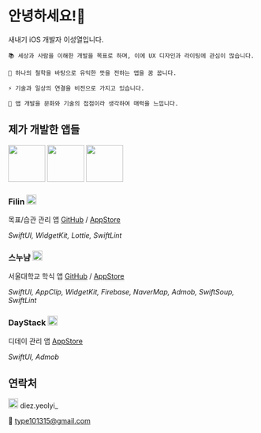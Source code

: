 # 안녕하세요!👋

새내기 iOS 개발자 이성열입니다.

    📚 세상과 사람을 이해한 개발을 목표로 하며, 이에 UX 디자인과 라이팅에 관심이 많습니다.
    
    💭 하나의 철학을 바탕으로 유익한 뜻을 전하는 앱을 꿈 꿉니다. 
    
    ⚡️ 기술과 일상의 연결을 비전으로 가지고 있습니다.
    
    🎨 앱 개발을 문화와 기술의 접점이라 생각하여 매력을 느낍니다.

## 제가 개발한 앱들

<img src="https://user-images.githubusercontent.com/70733203/106231558-54c64200-6235-11eb-9045-44787fa26ac0.png" width=75> <img src="https://user-images.githubusercontent.com/70733203/106236025-5bf24d80-623f-11eb-852a-7573fa2e77ed.png" width=75> <img src="https://user-images.githubusercontent.com/70733203/106235941-2baaaf00-623f-11eb-9c16-5badf913093f.png" width=75>

### Filin <img src="https://user-images.githubusercontent.com/70733203/106231558-54c64200-6235-11eb-9045-44787fa26ac0.png" width=20>

목표/습관 관리 앱 [GitHub](https://github.com/Yeolyi/Filin)  /  [AppStore](https://apps.apple.com/kr/app/filin/id1545601686)

*SwiftUI, WidgetKit, Lottie, SwiftLint*

### 스누냠 <img src="https://user-images.githubusercontent.com/70733203/106236025-5bf24d80-623f-11eb-852a-7573fa2e77ed.png" width=20>

서울대학교 학식 앱  [GitHub](https://github.com/Yeolyi/SNUYum)  /  [AppStore](https://apps.apple.com/kr/app/%EC%8A%A4%EB%88%84%EB%83%A0-%EC%84%9C%EC%9A%B8%EB%8C%80%ED%95%99%EA%B5%90-%ED%95%99%EC%8B%9D/id1528983763)

*SwiftUI, AppClip, WidgetKit, Firebase, NaverMap, Admob, SwiftSoup, SwiftLint*

### DayStack <img src="https://user-images.githubusercontent.com/70733203/106235941-2baaaf00-623f-11eb-9c16-5badf913093f.png" width=20>

디데이 관리 앱  [AppStore](https://apps.apple.com/kr/app/daystack-%EB%94%94%EB%8D%B0%EC%9D%B4/id1501387904)

*SwiftUI, Admob*

## 연락처

<img src="https://user-images.githubusercontent.com/70733203/106235761-b17a2a80-623e-11eb-8aa2-0a59f38da475.png" width=20> diez.yeolyi_

💌 type101315@gmail.com

